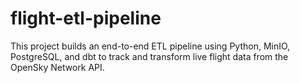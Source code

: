 # flight-etl-pipeline
This project builds an end-to-end ETL pipeline using Python, MinIO, PostgreSQL, and dbt to track and transform live flight data from the OpenSky Network API.

